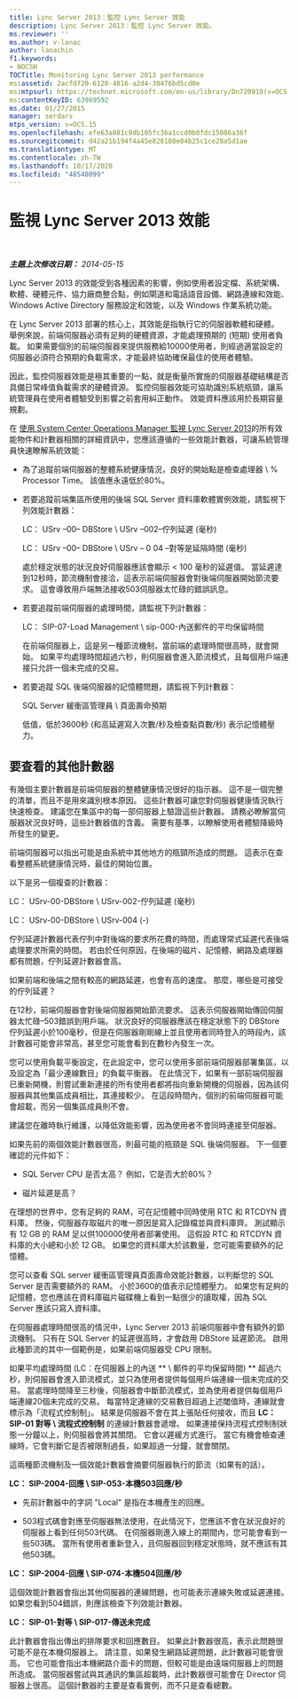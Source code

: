```yaml
---
title: Lync Server 2013：監控 Lync Server 效能
description: Lync Server 2013：監控 Lync Server 效能。
ms.reviewer: ''
ms.author: v-lanac
author: lanachin
f1.keywords:
- NOCSH
TOCTitle: Monitoring Lync Server 2013 performance
ms:assetid: 2acfd720-6120-4816-a2d4-30476bd5cd0e
ms:mtpsurl: https://technet.microsoft.com/en-us/library/Dn720910(v=OCS.15)
ms:contentKeyID: 63969592
ms.date: 01/27/2015
manager: serdars
mtps_version: v=OCS.15
ms.openlocfilehash: efe63a881c9db105fc36a1ccd0b0fdc15086a36f
ms.sourcegitcommit: d42a21b194f4a45e828188e04b25c1ce28a5d1ae
ms.translationtype: MT
ms.contentlocale: zh-TW
ms.lasthandoff: 10/17/2020
ms.locfileid: "48548099"
---
```

# <a name="monitoring-lync-server-2013-performance"></a>監視 Lync Server 2013 效能

<div data-xmlns="http://www.w3.org/1999/xhtml">

<div class="topic" data-xmlns="http://www.w3.org/1999/xhtml" data-msxsl="urn:schemas-microsoft-com:xslt" data-cs="https://msdn.microsoft.com/">

<div data-asp="https://msdn2.microsoft.com/asp">



</div>

<div id="mainSection">

<div id="mainBody">

<span> </span>

_**主題上次修改日期：** 2014-05-15_

Lync Server 2013 的效能受到各種因素的影響，例如使用者設定檔、系統架構、軟體、硬體元件、協力廠商整合點，例如閘道和電話語音設備、網路連線和效能、Windows Active Directory 服務設定和效能，以及 Windows 作業系統功能。

在 Lync Server 2013 部署的核心上，其效能是指執行它的伺服器軟體和硬體。 舉例來說，前端伺服器必須有足夠的硬體資源，才能處理預期的 (短期) 使用者負載。 如果需要個別的前端伺服器來提供服務給10000使用者，則經過適當設定的伺服器必須符合預期的負載需求，才能最終協助確保最佳的使用者體驗。

因此，監控伺服器效能是極其重要的一點，就是衡量所實施的伺服器基礎結構是否具備日常峰值負載需求的硬體資源。 監控伺服器效能可協助識別系統瓶頸，讓系統管理員在使用者體驗受到影響之前套用糾正動作。 效能資料應該用於長期容量規劃。

在 [使用 System Center Operations Manager 監視 Lync Server 2013](lync-server-2013-monitoring-lync-server-with-system-center-operations-manager.md)的所有效能物件和計數器相關的詳細資訊中，您應該遵循的一些效能計數器，可讓系統管理員快速瞭解系統效能：

  - 為了追蹤前端伺服器的整體系統健康情況，良好的開始點是檢查處理器 \\ % Processor Time。 該值應永遠低於80%。

  - 若要追蹤前端集區所使用的後端 SQL Server 資料庫軟體實例效能，請監視下列效能計數器：
    
    LC： USrv –00– DBStore \\ USrv –002–佇列延遲 (毫秒) 
    
    LC： USrv –00– DBStore \\ USrv – 0 04 –對等是延隔時間 (毫秒) 
    
    處於穩定狀態的狀況良好伺服器應該會顯示 \< 100 毫秒的延遲值。 當延遲達到12秒時，節流機制會接洽，這表示前端伺服器會對後端伺服器開始節流要求。 這會導致用戶端無法接收503伺服器太忙碌的錯誤訊息。

  - 若要追蹤前端伺服器的處理時間，請監視下列計數器：
    
    LC： SIP-07-Load Management \\ sip-000-內送郵件的平均保留時間
    
    在前端伺服器上，這是另一種節流機制，當前端的處理時間很高時，就會開始。 如果平均處理時間超過六秒，則伺服器會進入節流模式，且每個用戶端連接只允許一個未完成的交易。

  - 若要追蹤 SQL 後端伺服器的記憶體問題，請監視下列計數器：
    
    SQL Server 緩衝區管理員 \\ 頁面壽命預期
    
    低值，低於3600秒 (和高延遲寫入次數/秒及檢查點頁數/秒) 表示記憶體壓力。

<div>

## <a name="additional-counters-to-view"></a>要查看的其他計數器

有幾個主要計數器是前端伺服器的整體健康情況很好的指示器。 這不是一個完整的清單，而且不是用來識別根本原因。 這些計數器可讓您對伺服器健康情況執行快速檢查。 建議您在集區中的每一部伺服器上驗證這些計數器。 請務必瞭解當伺服器狀況良好時，這些計數器值的含義。 需要有基準，以瞭解使用者體驗降級時所發生的變更。

前端伺服器可以指出可能是由系統中其他地方的瓶頸所造成的問題。 這表示在查看整體系統健康情況時，最佳的開始位置。

以下是另一個複查的計數器：

LC： USrv-00-DBStore \\ USrv-002-佇列延遲 (毫秒) 

LC： USrv-00-DBStore \\ USrv-004 (-) 

佇列延遲計數器代表佇列中對後端的要求所花費的時間，而處理常式延遲代表後端處理要求所需的時間。 若由於任何原因，在後端的磁片、記憶體、網路及處理器都有問題，佇列延遲計數器會高。

如果前端和後端之間有較高的網路延遲，也會有高的速度。 那麼，哪些是可接受的佇列延遲？

在12秒，前端伺服器會對後端伺服器開始節流要求。 這表示伺服器開始傳回伺服器太忙碌–503錯誤到用戶端。 狀況良好的伺服器應該在穩定狀態下的 DBStore 佇列延遲小於100毫秒，但是在伺服器剛剛線上並且使用者同時登入的時段內，該計數器可能會非常高，甚至您可能會看到在數秒內發生一次。

您可以使用負載平衡設定，在此設定中，您可以使用多部前端伺服器部署集區，以及設定為「最少連線數目」的負載平衡器。 在此情況下，如果有一部前端伺服器已重新開機，則嘗試重新連接的所有使用者都將指向重新開機的伺服器，因為該伺服器與其他集區成員相比，其連接較少。 在這段時間內，個別的前端伺服器可能會超載，而另一個集區成員則不會。

建議您在離時執行維護，以降低效能影響，因為使用者不會同時連接至伺服器。

如果先前的兩個效能計數器很高，則最可能的瓶頸是 SQL 後端伺服器。 下一個要確認的元件如下：

  - SQL Server CPU 是否太高？ 例如，它是否大於80%？

  - 磁片延遲是高？

在理想的世界中，您有足夠的 RAM，可在記憶體中同時使用 RTC 和 RTCDYN 資料庫。 然後，伺服器存取磁片的唯一原因是寫入記錄檔並與資料庫齊。 測試顯示有 12 GB 的 RAM 足以供100000使用者部署使用。 這假設 RTC 和 RTCDYN 資料庫的大小總和小於 12 GB。 如果您的資料庫大於該數量，您可能需要額外的記憶體。

您可以查看 SQL server 緩衝區管理員頁面壽命效能計數器，以判斷您的 SQL Server 是否需要額外的 RAM。 小於3600的值表示記憶體壓力。 如果您有足夠的記憶體，您也應該在資料庫磁片磁碟機上看到一點很少的讀取權，因為 SQL Server 應該只寫入資料庫。

在伺服器處理時間很高的情況中，Lync Server 2013 前端伺服器中會有額外的節流機制。 只有在 SQL Server 的延遲很高時，才會啟用 DBStore 延遲節流。 啟用此種節流的其中一個範例是，如果前端伺服器受 CPU 限制。

如果平均處理時間 (LC：在伺服器上的內送 ** \\ 郵件的平均保留時間) ** 超過六秒，則伺服器會進入節流模式，並只為使用者提供每個用戶端連線一個未完成的交易。 當處理時間降至三秒後，伺服器會中斷節流模式，並為使用者提供每個用戶端連線20個未完成的交易。 每當特定連線的交易數目超過上述閾值時，連線就會標示為「流程式控制制」。 結果是伺服器不會在其上張貼任何接收，而且 **LC： SIP-01 對等 \\ 流程式控制制** 的連線計數器會遞增。 如果連接保持流程式控制制狀態一分鐘以上，則伺服器會將其關閉。 它會以遲緩方式進行。 當它有機會檢查連線時，它會判斷它是否被限制過長，如果超過一分鐘，就會關閉。

這兩種節流機制及一個效能計數器會摘要伺服器執行的節流（如果有的話）。

**LC： SIP-2004-回應 \\ SIP-053-本機503回應/秒**

  - 先前計數器中的字詞 "Local" 是指在本機產生的回應。

  - 503程式碼會對應至伺服器無法使用，在此情況下，您應該不會在狀況良好的伺服器上看到任何503代碼。 在伺服器剛進入線上的期間內，您可能會看到一些503碼。 當所有使用者重新登入，且伺服器回到穩定狀態時，就不應該有其他503碼。

**LC： SIP-2004-回應 \\ SIP-074-本機504回應/秒**

這個效能計數器會指出其他伺服器的連線問題，也可能表示連線失敗或延遲連接。 如果您看到504錯誤，則應該檢查下列效能計數器。

**LC： SIP-01-對等 \\ SIP-017-傳送未完成**

此計數器會指出傳出的排隊要求和回應數目。 如果此計數器很高，表示此問題很可能不是在本機伺服器上。 請注意，如果發生網路延遲問題，此計數器可能會很高。 它也可能會指出本機網路介面卡的問題，但較可能是由遠端伺服器上的問題所造成。 當伺服器嘗試與其通訊的集區超載時，此計數器很可能會在 Director 伺服器上很高。 這個計數器的主要是查看實例，而不只是查看總數。

</div>

</div>

<span> </span>

</div>

</div>

</div>

